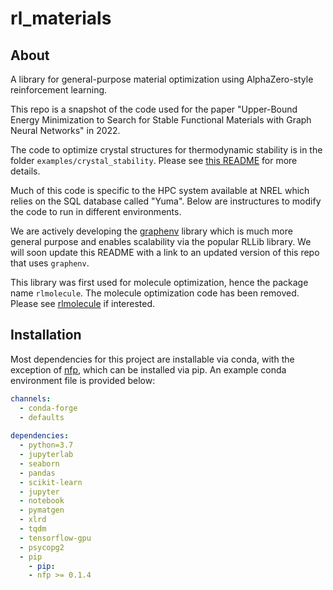 # rl_materials

## About

A library for general-purpose material optimization using AlphaZero-style reinforcement learning.

This repo is a snapshot of the code used for the paper "Upper-Bound Energy Minimization to Search for Stable
Functional Materials with Graph Neural Networks" in 2022.  

The code to optimize crystal structures for thermodynamic stability is in the folder `examples/crystal_stability`.
Please see [this README](https://github.com/jlaw9/rlmolecule/tree/crystal_reward/examples/crystal_stability) for more details.

Much of this code is specific to the HPC system 
available at NREL which relies on the SQL database called "Yuma". Below are instructures to modify the code
to run in different environments.

We are actively developing the [graphenv](https://github.com/NREL/graph-env) library 
which is much more general purpose and enables scalability via the popular RLLib library. 
We will soon update this README with a link to an updated version of this repo that uses `graphenv`.

This library was first used for molecule optimization, hence the package name `rlmolecule`. 
The molecule optimization code has been removed. Please see [rlmolecule](https://github.com/NREL/rlmolecule)
if interested.


## Installation

Most dependencies for this project are installable via conda, with the exception of [nfp](https://github.com/NREL/nfp),
which can be installed via pip. An example conda environment file is provided below:

```yaml
channels:
  - conda-forge
  - defaults
  
dependencies:
  - python=3.7
  - jupyterlab
  - seaborn
  - pandas
  - scikit-learn
  - jupyter
  - notebook
  - pymatgen
  - xlrd
  - tqdm
  - tensorflow-gpu
  - psycopg2
  - pip
    - pip:
    - nfp >= 0.1.4
```

